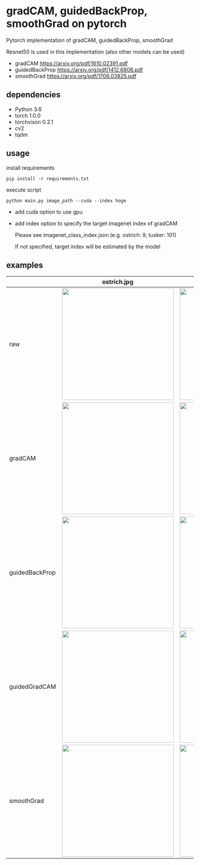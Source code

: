 # gradCAM, guidedBackProp, smoothGrad on pytorch
Pytorch implementation of gradCAM, guidedBackProp, smoothGrad

Resnet50 is used in this implementation (also other models can be used)

* gradCAM
https://arxiv.org/pdf/1610.02391.pdf
* guidedBackProp
https://arxiv.org/pdf/1412.6806.pdf
* smoothGrad
https://arxiv.org/pdf/1706.03825.pdf

## dependencies
* Python 3.6
* torch 1.0.0
* torchvison 0.2.1
* cv2
* tqdm


## usage
install requirements
```
pip install -r requirements.txt
```
execute script
```
python main.py image_path --cuda --index hoge
```

* add cuda option to use gpu
* add index option to specify the target imagenet index of gradCAM

  Please see imagenet_class_index.json (e.g. ostrich: 9, tusker: 101)
  
  If not specified, target index will be estimated by the model

## examples
||ostrich.jpg|elephant.jpg|
|---|---|---|
|raw|<img src="https://i.imgur.com/7bXQsgJ.jpg" width="300">|<img src="https://i.imgur.com/K8uSY69.jpg" width="300">|
|gradCAM|<img src="https://i.imgur.com/DP8O67J.png" width=300>|<img src="https://i.imgur.com/s5scZJV.png" width=300>|
|guidedBackProp|<img src="https://i.imgur.com/zwAlC7D.png" width=300>|<img src="https://i.imgur.com/Am1Pp0q.png" width=300>|
|guidedGradCAM|<img src="https://i.imgur.com/4GQa0Lw.png" width=300>|<img src="https://i.imgur.com/xwRqYNm.png" width=300>|
|smoothGrad|<img src="https://i.imgur.com/PqnI1mL.png" width=300>|<img src="https://i.imgur.com/hzAtgpM.png" width=300>|
